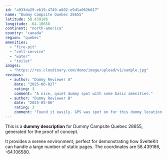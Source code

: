 ```yaml
---
id: "a933da29-eb19-4749-a602-e9d1a062b017"
name: "Dummy Campsite Quebec 28655"
latitude: 58.439186
longitude: -64.10658
continent: "north-america"
country: "canada"
region: "quebec"
amenities:
  - "fire-pit"
  - "cell-service"
  - "water"
  - "toilet"
images:
  - "https://res.cloudinary.com/demo/image/upload/v1/sample.jpg"
reviews:
  - author: "Dummy Reviewer A"
    date: "2025-06-027"
    rating: 3
    comment: "A nice, quiet dummy spot with some basic amenities."
  - author: "Dummy Reviewer B"
    date: "2025-05-06"
    rating: 3
    comment: "Found it easily. GPS was spot on for this dummy location."
---
```


This is a **dummy description** for Dummy Campsite Quebec 28655, generated for the proof of concept.

It provides a serene environment, perfect for demonstrating how SvelteKit can handle a large number of static pages. The coordinates are 58.439186, -64.106580.
